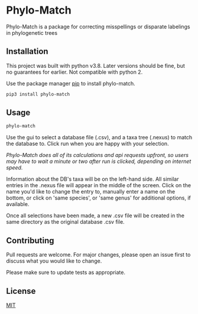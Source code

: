 # Phylo-Match

Phylo-Match is a package for correcting misspellings or disparate labelings in phylogenetic trees

## Installation

This project was built with python v3.8. Later versions should be fine, but no guarantees for earlier. Not compatible with python 2.

Use the package manager [pip](https://pip.pypa.io/en/stable/) to install phylo-match.

```bash
pip3 install phylo-match
```

## Usage

```bash
phylo-match
```
Use the gui to select a database file (.csv), and a taxa tree (.nexus) to match the database to. Click run when you are happy with your selection.

*Phylo-Match does all of its calculations and api requests upfront, so users may have to wait a minute or two after run is clicked, depending on internet speed.*

Information about the DB's taxa will be on the left-hand side. All similar entries in the .nexus file will appear in the middle of the screen. Click on the name you'd like to change the entry to, manually enter a name on the bottom, or click on 'same species', or 'same genus' for additional options, if available.

Once all selections have been made, a new .csv file will be created in the same directory as the original database .csv file.

## Contributing
Pull requests are welcome. For major changes, please open an issue first to discuss what you would like to change.

Please make sure to update tests as appropriate.

## License
[MIT](https://choosealicense.com/licenses/mit/)